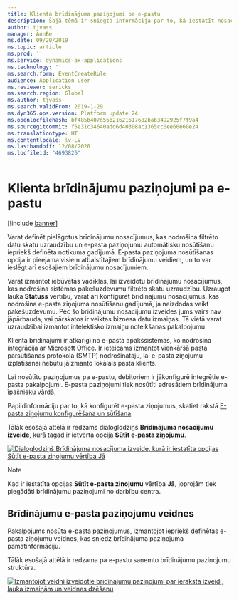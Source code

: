 ```yaml
---
title: Klienta brīdinājuma paziņojumi pa e-pastu
description: Šajā tēmā ir sniegta informācija par to, kā iestatīt nosacījumus, kas nodrošina e-pasta paziņojumu nosūtīšanu iepriekš definētu notikumu gadījumā.
author: tjvass
manager: AnnBe
ms.date: 09/20/2019
ms.topic: article
ms.prod: ''
ms.service: dynamics-ax-applications
ms.technology: ''
ms.search.form: EventCreateRule
audience: Application user
ms.reviewer: sericks
ms.search.region: Global
ms.author: tjvass
ms.search.validFrom: 2019-1-29
ms.dyn365.ops.version: Platform update 24
ms.openlocfilehash: bf485b407d56b21621617682bab3492925f7f9a4
ms.sourcegitcommit: f5e31c34640add6d40308ac1365cc0ee60e60e24
ms.translationtype: HT
ms.contentlocale: lv-LV
ms.lasthandoff: 12/08/2020
ms.locfileid: "4693826"
---
```

# <a name="client-alert-notifications-by-email"></a>Klienta brīdinājumu paziņojumi pa e-pastu

[!include [banner](../includes/banner.md)]

Varat definēt pielāgotus brīdinājumu nosacījumus, kas nodrošina filtrēto datu skatu uzraudzību un e-pasta paziņojumu automātisku nosūtīšanu iepriekš definēta notikuma gadījumā. E-pasta paziņojuma nosūtīšanas opcija ir pieejama visiem atbalstītajiem brīdinājumu veidiem, un to var ieslēgt arī esošajiem brīdinājumu nosacījumiem.

Varat izmantot iebūvētās vadīklas, lai izveidotu brīdinājumu nosacījumus, kas nodrošina sistēmas pakešuzdevumu filtrēto skatu uzraudzību. Uzraugot lauka **Statuss** vērtību, varat arī konfigurēt brīdinājumu nosacījumus, kas nodrošina e-pasta ziņojuma nosūtīšanu gadījumā, ja neizdodas veikt pakešuzdevumu. Pēc šo brīdinājumu nosacījumu izveides jums vairs nav jāpārbauda, vai pārskatos ir veiktas biznesa datu izmaiņas. Tā vietā varat uzraudzībai izmantot intelektisko izmaiņu noteikšanas pakalpojumu.

Klienta brīdinājumi ir atkarīgi no e-pasta apakšsistēmas, ko nodrošina integrācija ar Microsoft Office. Ir ieteicams izmantot vienkāršā pasta pārsūtīšanas protokola (SMTP) nodrošinātāju, lai e-pasta ziņojumu izplatīšanai nebūtu jāizmanto lokālais pasta klients.

Lai nosūtītu paziņojumus pa e-pastu, debitoriem ir jākonfigurē integrētie e-pasta pakalpojumi. E-pasta paziņojumi tiek nosūtīti adresātiem brīdinājuma īpašnieku vārdā.

Papildinformāciju par to, kā konfigurēt e-pasta ziņojumus, skatiet rakstā [E-pasta ziņojumu konfigurēšana un sūtīšana](../organization-administration/configure-email.md).

Tālāk esošajā attēlā ir redzams dialoglodziņš **Brīdinājuma nosacījumu izveide**, kurā tagad ir ietverta opcija **Sūtīt e-pasta ziņojumu**.

[![Dialoglodziņš Brīdinājuma nosacījuma izveide, kurā ir iestatīta opcijas Sūtīt e-pasta ziņojumu vērtība Jā](./media/Create-alert-rule-form.png)](./media/Create-alert-rule-form.png)

> [!NOTE]
> Kad ir iestatīta opcijas **Sūtīt e-pasta ziņojumu** vērtība **Jā**, joprojām tiek piegādāti brīdinājumu paziņojumi no darbību centra.

## <a name="alert-notification-email-templates"></a>Brīdinājumu e-pasta paziņojumu veidnes

Pakalpojums nosūta e-pasta paziņojumus, izmantojot iepriekš definētas e-pasta ziņojumu veidnes, kas sniedz brīdinājuma paziņojuma pamatinformāciju.

Tālāk esošajā attēlā ir redzama pa e-pastu saņemto brīdinājumu paziņojumu struktūra.

[![Izmantojot veidni izveidotie brīdinājumu paziņojumi par ieraksta izveidi, lauka izmaiņām un veidnes dzēšanu](./media/Alert-email-templates.png)](./media/Alert-email-templates.png)
